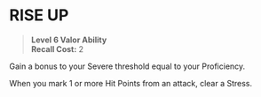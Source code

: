 ﻿# RISE UP

> **Level 6 Valor Ability**  
> **Recall Cost:** 2

Gain a bonus to your Severe threshold equal to your Proficiency.

When you mark 1 or more Hit Points from an attack, clear a Stress.
